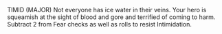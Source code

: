 TIMID (MAJOR)
Not everyone has ice water in their veins. Your hero is squeamish at the sight of blood and gore and terrified of coming to harm. Subtract 2 from Fear checks as well as rolls to resist Intimidation.